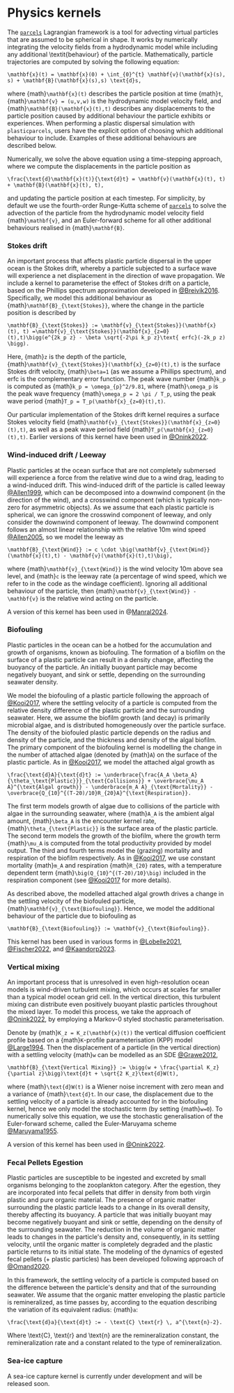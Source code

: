 # Physics kernels

The [`parcels`](https://oceanparcels.org/) Lagrangian framework is a tool for advecting virtual particles that are assumed to be spherical in shape. It works by numerically integrating the velocity fields from a hydrodynamic model while including any additional \textit{behaviour} of the particle. Mathematically, particle trajectories are computed by solving the following equation:

```{math}
\mathbf{x}(t) = \mathbf{x}(0) + \int_{0}^{t} \mathbf{v}(\mathbf{x}(s), s) + \mathbf{B}(\mathbf{x}(s),s) \text{d}s,
```

where {math}`\mathbf{x}(t)` describes the particle position at time {math}`t`, {math}`\mathbf{v} = (u,v,w)` is the hydrodynamic model velocity field, and {math}`\mathbf{B}(\mathbf{x}(t),t)` describes any displacements to the particle position caused by additional behaviour the particle exhibits or experiences. When performing a plastic dispersal simulation with `plasticparcels`, users have the explicit option of choosing which additional behaviour to include. Examples of these additional behaviours are described below.

Numerically, we solve the above equation using a time-stepping approach, where we compute the displacements in the particle position as

```{math}
\frac{\text{d}\mathbf{x}(t)}{\text{d}t} = \mathbf{v}(\mathbf{x}(t), t) + \mathbf{B}(\mathbf{x}(t), t),
```

and updating the particle position at each timestep. For simplicity, by default we use the fourth-order Runge-Kutta scheme of [`parcels`](https://oceanparcels.org/) to solve the advection of the particle from the hydrodynamic model velocity field {math}`\mathbf{v}`, and an Euler-forward scheme for all other additional behaviours realised in {math}`\mathbf{B}`.


### Stokes drift

An important process that affects plastic particle dispersal in the upper ocean is the Stokes drift, whereby a particle subjected to a surface wave will experience a net displacement in the direction of wave propagation. We include a kernel to parameterise the effect of Stokes drift on a particle, based on the Phillips spectrum approximation developed in [@Breivik2016](http://dx.doi.org/10.1016/j.ocemod.2016.01.005). Specifically, we model this additional behaviour as {math}`\mathbf{B}_{\text{Stokes}}`, where the change in the particle position is described by

```{math}
\mathbf{B}_{\text{Stokes}} := \mathbf{v}_{\text{Stokes}}(\mathbf{x}(t), t) =\mathbf{v}_{\text{Stokes}}(\mathbf{x}_{z=0}(t),t)\bigg(e^{2k_p z} - \beta \sqrt{-2\pi k_p z}\text{ erfc}(-2k_p z) \bigg).
```

Here, {math}`z` is the depth of the particle, {math}`\mathbf{v}_{\text{Stokes}}(\mathbf{x}_{z=0}(t),t)` is the surface Stokes drift velocity, {math}`\beta=1` (as we assume a Phillips spectrum), and erfc is the complementary error function. The peak wave number {math}`k_p` is computed as {math}`k_p = \omega_{p}^2/9.81`, where {math}`\omega_p` is the peak wave frequency {math}`\omega_p = 2 \pi / T_p`, using the peak wave period {math}`T_p = T_p(\mathbf{x}_{z=0}(t),t)`.

Our particular implementation of the Stokes drift kernel requires a surface Stokes velocity field {math}`\mathbf{v}_{\text{Stokes}}(\mathbf{x}_{z=0}(t),t)`, as well as a peak wave period field {math}`T_p(\mathbf{x}_{z=0}(t),t)`. Earlier versions of this kernel have been used in [@Onink2022](https://pubs.acs.org/doi/full/10.1021/acs.est.2c03363).


### Wind-induced drift / Leeway
Plastic particles at the ocean surface that are not completely submersed will experience a force from the relative wind due to a wind drag, leading to a wind-induced drift. This wind-induced drift of the particle is called leeway [@Allen1999](https://ntrl.ntis.gov/NTRL/dashboard/searchResults/titleDetail/ADA366414.xhtml), which can be decomposed into a downwind component (in the direction of the wind), and a crosswind component (which is typically non-zero for asymmetric objects). As we assume that each plastic particle is spherical, we can ignore the crosswind component of leeway, and only consider the downwind component of leeway. The downwind component follows an almost linear relationship with the relative 10m wind speed [@Allen2005](https://ntrl.ntis.gov/NTRL/dashboard/searchResults/titleDetail/ADA435435.xhtml), so we model the leeway as


```{math}
\mathbf{B}_{\text{Wind}} := c \cdot \big(\mathbf{v}_{\text{Wind}}(\mathbf{x}(t),t) - \mathbf{v}(\mathbf{x}(t),t)\big),
```


where {math}`\mathbf{v}_{\text{Wind}}` is the wind velocity 10m above sea level, and {math}`c` is the leeway rate (a percentage of wind speed, which we refer to in the code as the windage coefficient). Ignoring all additional behaviour of the particle, then {math}`\mathbf{v}_{\text{Wind}} - \mathbf{v}` is the relative wind acting on the particle.

A version of this kernel has been used in @[Manral2024](https://open-research-europe.ec.europa.eu/articles/4-41).

### Biofouling
Plastic particles in the ocean can be a hotbed for the accumulation and growth of organisms, known as biofouling. The formation of a biofilm on the surface of a plastic particle can result in a density change, affecting the buoyancy of the particle. An initially buoyant particle may become negatively buoyant, and sink or settle, depending on the surrounding seawater density.

We model the biofouling of a plastic particle following the approach of [@Kooi2017](http://dx.doi.org/10.1021/acs.est.6b04702), where the settling velocity of a particle is computed from the relative density difference of the plastic particle and the surrounding seawater. Here, we assume the biofilm growth (and decay) is primarily microbial algae, and is distributed homogeneously over the particle surface. The density of the biofouled plastic particle depends on the radius and density of the particle, and the thickness and density of the algal biofilm. The primary component of the biofouling kernel is modelling the change in the number of attached algae (denoted by {math}`A`) on the surface of the plastic particle. As in [@Kooi2017](http://dx.doi.org/10.1021/acs.est.6b04702), we model the attached algal growth as


```{math}
\frac{\text{d}A}{\text{d}t} := \underbrace{\frac{A_A \beta_A}{\theta_\text{Plastic}}}_{\text{Collisions}} + \overbrace{\mu_A A}^{\text{Algal growth}} - \underbrace{m_A A}_{\text{Mortality}} - \overbrace{Q_{10}^{(T-20)/10}R_{20}A}^{\text{Respiration}}.
```


The first term models growth of algae due to collisions of the particle with algae in the surrounding seawater, where {math}`A_A` is the ambient algal amount, {math}`\beta_A` is the encounter kernel rate, {math}`\theta_{\text{Plastic}}` is the surface area of the plastic particle. The second term models the growth of the biofilm, where the growth term {math}`\mu_A` is computed from the total productivity provided by model output. The third and fourth terms model the (grazing) mortality and respiration of the biofilm respectively. As in [@Kooi2017](http://dx.doi.org/10.1021/acs.est.6b04702), we use constant mortality {math}`m_A` and respiration {math}`R_{20}` rates, with a temperature dependent term {math}`\big(Q_{10}^{(T-20)/10}\big)` included in the respiration component (see [@Kooi2017](http://dx.doi.org/10.1021/acs.est.6b04702) for more details).

As described above, the modelled attached algal growth drives a change in the settling velocity of the biofouled particle, {math}`\mathbf{v}_{\text{Biofouling}}`. Hence, we model the additional behaviour of the particle due to biofouling as

```{math}
\mathbf{B}_{\text{Biofouling}} := \mathbf{v}_{\text{Biofouling}}.
```

This kernel has been used in various forms in [@Lobelle2021](http://dx.doi.org/10.1029/2020JC017098), [@Fischer2022](http://dx.doi.org/10.5194/bg-19-2211-2022), and [@Kaandorp2023](http://dx.doi.org/10.1038/s41561-023-01216-0).

### Vertical mixing
An important process that is unresolved in even high-resolution ocean models is wind-driven turbulent mixing, which occurs at scales far smaller than a typical model ocean grid cell. In the vertical direction, this turbulent mixing can distribute even positively buoyant plastic particles throughout the mixed layer. To model this process, we take the approach of [@Onink2022](http://dx.doi.org/10.5194/gmd-15-1995-2022), by employing a Markov-0 styled stochastic parameterisation.

Denote by {math}`K_z = K_z(\mathbf{x}(t))` the vertical diffusion coefficient profile based on a {math}`K`-profile parameterisation (KPP) model [@Large1994](http://dx.doi.org/10.1029/94RG01872). Then the displacement of a particle (in the vertical direction) with a settling velocity {math}`w` can be modelled as an SDE [@Grawe2012](http://dx.doi.org/10.1007/s10236-012-0523-y),

```{math}
\mathbf{B}_{\text{Vertical Mixing}} := \bigg(w + \frac{\partial K_z}{\partial z}\bigg)\text{d}t + \sqrt{2 K_z}\text{d}W(t),
```

where {math}`\text{d}W(t)` is a Wiener noise increment with zero mean and a variance of {math}`\text{d}t`. In our case, the displacement due to the settling velocity of a particle is already accounted for in the biofouling kernel, hence we only model the stochastic term (by setting {math}`w=0`). To numerically solve this equation, we use the stochastic generalisation of the Euler-forward scheme, called the Euler-Maruyama scheme [@Maruyama1955](http://dx.doi.org/10.1007/BF02846028).

A version of this kernel has been used in [@Onink2022](http://dx.doi.org/10.5194/gmd-15-1995-2022).

### Fecal Pellets Egestion
Plastic particles are susceptible to be ingested and excreted by small organisms belonging to the zooplankton category.
After the egestion, they are incorporated into fecal pellets that differ in density from both virgin plastic and pure organic material. The presence of organic matter surrounding the plastic particle leads to a change in its overall density, thereby affecting its buoyancy. A particle that was initially buoyant may become negatively buoyant and sink or settle, depending on the density of the surrounding seawater. The reduction in the volume of organic matter leads to changes in the particle's density and, consequently, in its settling velocity, until the organic matter is completely degraded and the plastic particle returns to its initial state. The modeling of the dynamics of egested fecal pellets (+ plastic particles) has been developed following approach of [@Omand2020](https://doi.org/10.1038/s41598-020-60424-5).

In this framework, the settling velocity of a particle is computed based on the difference between the particle's density and that of the surrounding seawater. We assume that the organic matter enveloping the plastic particle is remineralized, as time passes by, according to the equation describing the variation of its equivalent radius: {math}`a`:

```{math}
\frac{\text{d}a}{\text{d}t} := - \text{C} \text{r} \, a^{\text{n}-2}.
```

Where  \text{C}, \text{r} and \text{n} are the remineralization constant, the remineralization rate and a constant related to the type of remineralization.


### Sea-ice capture
A sea-ice capture kernel is currently under development and will be released soon.
